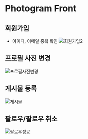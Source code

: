 # Photogram Front 

## 회원가입

  - 아이디, 이메일 중복 확인
![회원가입2](https://user-images.githubusercontent.com/66653324/223017753-c0536161-e25e-4a97-963d-b9fd1b2a0a59.gif)


## 프로필 사진 변경

![프로필사진변경](https://user-images.githubusercontent.com/66653324/223017228-01ee5805-fca7-417e-8786-d2075fc75b3a.gif)


## 게시물 등록

![게시물](https://user-images.githubusercontent.com/66653324/223067567-1eda8611-682d-4af0-a3c4-1bcf1c54e742.gif)

## 팔로우/팔로우 취소

![팔로우성공](https://user-images.githubusercontent.com/66653324/223059521-186b42f1-b07f-428d-8fd6-44e9af9a82ec.gif)
